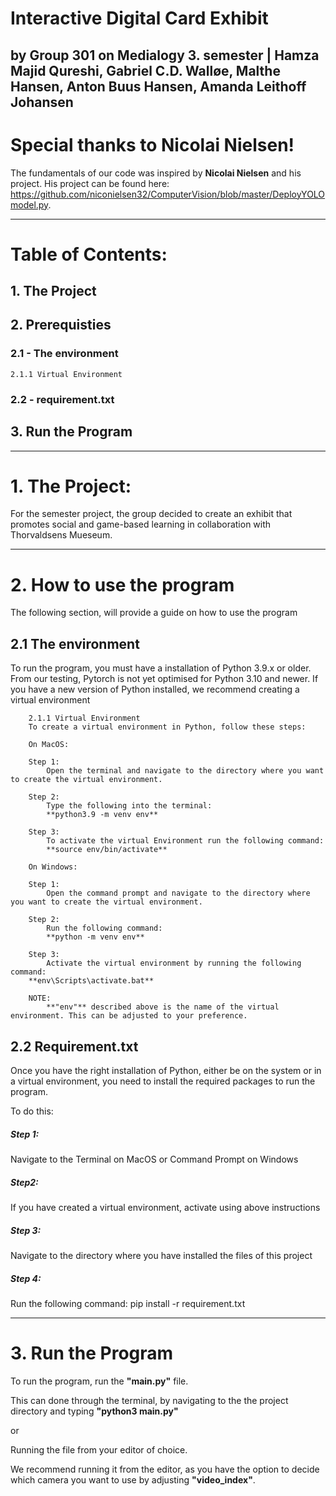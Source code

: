 # Interactive Digital Card Exhibit
## by Group 301 on Medialogy 3. semester | Hamza Majid Qureshi, Gabriel C.D. Walløe, Malthe Hansen, Anton Buus Hansen, Amanda Leithoff Johansen 

# Special thanks to Nicolai Nielsen!	
The fundamentals of our code was inspired by **Nicolai Nielsen** and his project.
His project can be found here: https://github.com/niconielsen32/ComputerVision/blob/master/DeployYOLOmodel.py. 

_____________________________________________________

# Table of Contents:
## 1. The Project

## 2. Prerequisties 

  ### 2.1 - The environment
  	2.1.1 Virtual Environment 
	
  ### 2.2 - requirement.txt
	
## 3. Run the Program 
  
_____________________________________________________

# 1. The Project: 
For the semester project, the group decided to create an exhibit that promotes social and game-based learning in collaboration with Thorvaldsens Mueseum. 

_____________________________________________________
# 2. How to use the program
The following section, will provide a guide on how to use the program

  ## 2.1 The environment
  
  To run the program, you must have a installation of Python 3.9.x or older. From our testing, Pytorch is not yet optimised for Python 3.10 and newer. If you have a new version of Python installed, we recommend creating a virtual environment
    
    	2.1.1 Virtual Environment 
		To create a virtual environment in Python, follow these steps:
    
    	On MacOS:
    
    	Step 1: 
    		Open the terminal and navigate to the directory where you want to create the virtual environment.
    
    	Step 2:
    		Type the following into the terminal:
    		**python3.9 -m venv env**

    	Step 3:
    		To activate the virtual Environment run the following command:
    		**source env/bin/activate**
    
    	On Windows:
    
    	Step 1:
    		Open the command prompt and navigate to the directory where you want to create the virtual environment.
    
    	Step 2:
    		Run the following command:
    		**python -m venv env**
    
    	Step 3:
    		Activate the virtual environment by running the following command:
   		**env\Scripts\activate.bat**
    
    	NOTE: 
    		**"env"** described above is the name of the virtual environment. This can be adjusted to your preference. 
    
  ## 2.2 Requirement.txt
  Once you have the right installation of Python, either be on the system or in a virtual environment, you need to install the required packages to run the program. 
  
  To do this:
 ##### Step 1: 
  Navigate to the Terminal on MacOS or Command Prompt on Windows
  
  ##### Step2: 
  If you have created a virtual environment, activate using above instructions
  
  ##### Step 3:
  Navigate to the directory where you have installed the files of this project
  
  ##### Step 4:
  Run the following command:
  pip install -r requirement.txt
  
	
__________________________________________

# 3. Run the Program

To run the program, run the **"main.py"** file. 

This can done through the terminal, by navigating to the the project directory and typing **"python3 main.py"**

or 

Running the file from your editor of choice. 

We recommend running it from the editor, as you have the option to decide which camera you want to use by adjusting **"video_index"**. 

    


